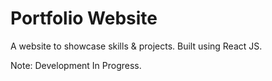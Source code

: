 # Portfolio Website
A website to showcase skills & projects. Built using React JS.

Note: Development In Progress.
